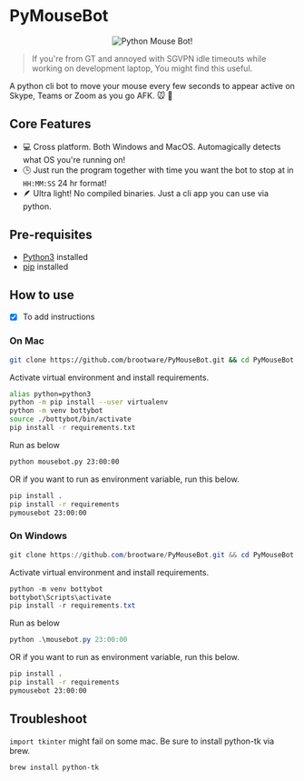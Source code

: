 # PyMouseBot

<!-- ```console
 ______          ______                            ______             
(_____ \        |  ___ \                          (____  \       _    
 _____) )   _   | | _ | | ___  _   _  ___  ____    ____)  ) ___ | |_  
|  ____/ | | |  | || || |/ _ \| | | |/___)/ _  )  |  __  ( / _ \|  _) 
| |    | |_| |  | || || | |_| | |_| |___ ( (/ /   | |__)  ) |_| | |__ 
|_|     \__  |  |_||_||_|\___/ \____(___/ \____)  |______/ \___/ \___)
       (____/                                                         
                                          
                +-+-+-+-+-+-+-+ +-+-+ +-+-+-+-+-+-+-+-+-+
                |P|o|w|e|r|e|d| |b|y| |B|r|o|o|t|w|a|r|e|
                +-+-+-+-+-+-+-+ +-+-+ +-+-+-+-+-+-+-+-+-+
``` -->
<p align="center">
  <img src="./asciimouse.png" alt="Python Mouse Bot!"/>
</p>

> If you're from GT and annoyed with SGVPN idle timeouts while working on development laptop, You might find this useful.

A python cli bot to move your mouse every few seconds to appear active on Skype, Teams or Zoom as you go AFK. 🐭 🤖

## Core Features

- 💻  Cross platform. Both Windows and MacOS. Automagically detects what OS you're running on!
- 🕒  Just run the program together with time you want the bot to stop at in `HH:MM:SS` 24 hr format!
- 🪶  Ultra light! No compiled binaries. Just a cli app you can use via python.

## Pre-requisites

- [Python3](https://www.python.org/downloads/) installed
- [pip](https://packaging.python.org/en/latest/guides/installing-using-pip-and-virtual-environments/) installed

## How to use

- [x] To add instructions

### On Mac

```bash
git clone https://github.com/brootware/PyMouseBot.git && cd PyMouseBot
```

Activate virtual environment and install requirements.

```bash
alias python=python3
python -m pip install --user virtualenv
python -m venv bottybot
source ./bottybot/bin/activate
pip install -r requirements.txt
```

Run as below

```bash
python mousebot.py 23:00:00
```

OR if you want to run as environment variable, run this below.

```bash
pip install .
pip install -r requirements
pymousebot 23:00:00
```

### On Windows

```powershell
git clone https://github.com/brootware/PyMouseBot.git && cd PyMouseBot
```

Activate virtual environment and install requirements.

```powershell
python -m venv bottybot
bottybot\Scripts\activate
pip install -r requirements.txt
```

Run as below

```powershell
python .\mousebot.py 23:00:00
```

OR if you want to run as environment variable, run this below.

```bash
pip install .
pip install -r requirements
pymousebot 23:00:00
```

## Troubleshoot

`import tkinter` might fail on some mac. Be sure to install python-tk via brew.

```bash
brew install python-tk
```
